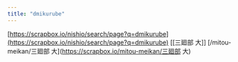 ```yaml
---
title: "dmikurube"
---
```


[https://scrapbox.io/nishio/search/page?q=dmikurube](https://scrapbox.io/nishio/search/page?q=dmikurube)
[[三廻部 大]]
[/mitou-meikan/三廻部 大](https://scrapbox.io/mitou-meikan/三廻部 大)
